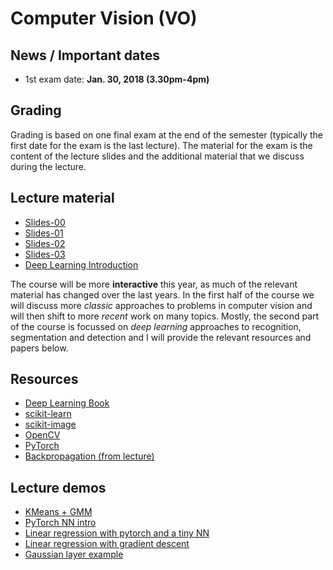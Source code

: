 # Computer Vision (VO)

## News / Important dates

- 1st exam date: **Jan. 30, 2018 (3.30pm-4pm)**

## Grading

Grading is based on one final exam at the end of the semester (typically the first date for the exam is the last lecture). The material for the exam is the content of the lecture slides and the additional material that we discuss during the lecture.

## Lecture material

- [Slides-00](cv_00.pdf)
- [Slides-01](cv_01.pdf)
- [Slides-02](cv_02.pdf)
- [Slides-03](cv_03.pdf)
- [Deep Learning Introduction](DL-Intro.pdf)

The course will be more **interactive** this year, as much of the relevant material
has changed over the last years. In the first half of the course we will discuss
more *classic* approaches to problems in computer vision and will then shift
to more *recent* work on many topics. Mostly, the second part of the course
is focussed on *deep learning* approaches to recognition, segmentation and
detection and I will provide the relevant resources and papers below.

## Resources

- [Deep Learning Book](http://www.deeplearningbook.org/)
- [scikit-learn](http://scikit-learn.org/stable/)
- [scikit-image](http://scikit-image.org/)
- [OpenCV](http://docs.opencv.org/2.4/index.html)
- [PyTorch](http://pytorch.org/)
- [Backpropagation (from lecture)]()

## Lecture demos

- [KMeans + GMM](https://github.com/rkwitt/teaching/blob/master/WS1718/CV/VO/demos/kmeans_gmm_demo.ipynb)
- [PyTorch NN intro](https://github.com/rkwitt/teaching/blob/master/WS1718/CV/VO/demos/pytorch_demo.ipynb)
- [Linear regression with pytorch and a tiny NN](https://gist.github.com/rkwitt/11be4f3cdad66b98c1bd4ff48f6c3ac0)
- [Linear regression with gradient descent](https://github.com/rkwitt/teaching/blob/master/WS1718/CV/VO/demos/gd_demo.ipynb)
- [Gaussian layer example](https://github.com/rkwitt/teaching/blob/master/WS1718/CV/VO/demos/gauss_layer.ipynb)
